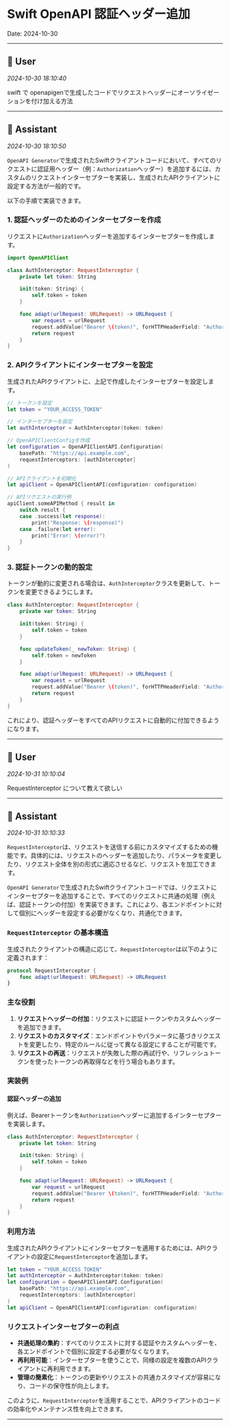 # Swift OpenAPI 認証ヘッダー追加

Date: 2024-10-30

---

## 👤 User
*2024-10-30 18:10:40*

swift で openapigenで生成したコードでリクエストヘッダーにオーソライゼーションを付け加える方法

---

## 🤖 Assistant
*2024-10-30 18:10:50*

`OpenAPI Generator`で生成されたSwiftクライアントコードにおいて、すべてのリクエストに認証用ヘッダー（例：`Authorization`ヘッダー）を追加するには、カスタムのリクエストインターセプターを実装し、生成されたAPIクライアントに設定する方法が一般的です。

以下の手順で実装できます。

### 1. **認証ヘッダーのためのインターセプターを作成**
リクエストに`Authorization`ヘッダーを追加するインターセプターを作成します。

```swift
import OpenAPIClient

class AuthInterceptor: RequestInterceptor {
    private let token: String

    init(token: String) {
        self.token = token
    }

    func adapt(urlRequest: URLRequest) -> URLRequest {
        var request = urlRequest
        request.addValue("Bearer \(token)", forHTTPHeaderField: "Authorization")
        return request
    }
}
```

### 2. **APIクライアントにインターセプターを設定**
生成されたAPIクライアントに、上記で作成したインターセプターを設定します。

```swift
// トークンを設定
let token = "YOUR_ACCESS_TOKEN"

// インターセプターを設定
let authInterceptor = AuthInterceptor(token: token)

// OpenAPIClientConfigを作成
let configuration = OpenAPIClientAPI.Configuration(
    basePath: "https://api.example.com", 
    requestInterceptors: [authInterceptor]
)

// APIクライアントを初期化
let apiClient = OpenAPIClientAPI(configuration: configuration)

// APIリクエストの実行例
apiClient.someAPIMethod { result in
    switch result {
    case .success(let response):
        print("Response: \(response)")
    case .failure(let error):
        print("Error: \(error)")
    }
}
```

### 3. **認証トークンの動的設定**
トークンが動的に変更される場合は、`AuthInterceptor`クラスを更新して、トークンを変更できるようにします。

```swift
class AuthInterceptor: RequestInterceptor {
    private var token: String

    init(token: String) {
        self.token = token
    }

    func updateToken(_ newToken: String) {
        self.token = newToken
    }

    func adapt(urlRequest: URLRequest) -> URLRequest {
        var request = urlRequest
        request.addValue("Bearer \(token)", forHTTPHeaderField: "Authorization")
        return request
    }
}
```

これにより、認証ヘッダーをすべてのAPIリクエストに自動的に付加できるようになります。

---

## 👤 User
*2024-10-31 10:10:04*

RequestInterceptor について教えて欲しい

---

## 🤖 Assistant
*2024-10-31 10:10:33*

`RequestInterceptor`は、リクエストを送信する前にカスタマイズするための機能です。具体的には、リクエストのヘッダーを追加したり、パラメータを変更したり、リクエスト全体を別の形式に適応させるなど、リクエストを加工できます。

`OpenAPI Generator`で生成されたSwiftクライアントコードでは、リクエストにインターセプターを追加することで、すべてのリクエストに共通の処理（例えば、認証トークンの付加）を実装できます。これにより、各エンドポイントに対して個別にヘッダーを設定する必要がなくなり、共通化できます。

### `RequestInterceptor` の基本構造

生成されたクライアントの構造に応じて、`RequestInterceptor`は以下のように定義されます：

```swift
protocol RequestInterceptor {
    func adapt(urlRequest: URLRequest) -> URLRequest
}
```

### 主な役割

1. **リクエストヘッダーの付加**：リクエストに認証トークンやカスタムヘッダーを追加できます。
2. **リクエストのカスタマイズ**：エンドポイントやパラメータに基づきリクエストを変更したり、特定のルールに従って異なる設定にすることが可能です。
3. **リクエストの再送**：リクエストが失敗した際の再試行や、リフレッシュトークンを使ったトークンの再取得などを行う場合もあります。

### 実装例

#### 認証ヘッダーの追加
例えば、Bearerトークンを`Authorization`ヘッダーに追加するインターセプターを実装します。

```swift
class AuthInterceptor: RequestInterceptor {
    private let token: String

    init(token: String) {
        self.token = token
    }

    func adapt(urlRequest: URLRequest) -> URLRequest {
        var request = urlRequest
        request.addValue("Bearer \(token)", forHTTPHeaderField: "Authorization")
        return request
    }
}
```

### 利用方法

生成されたAPIクライアントにインターセプターを適用するためには、APIクライアントの設定に`RequestInterceptor`を追加します。

```swift
let token = "YOUR_ACCESS_TOKEN"
let authInterceptor = AuthInterceptor(token: token)
let configuration = OpenAPIClientAPI.Configuration(
    basePath: "https://api.example.com",
    requestInterceptors: [authInterceptor]
)
let apiClient = OpenAPIClientAPI(configuration: configuration)
```

### リクエストインターセプターの利点

- **共通処理の集約**：すべてのリクエストに対する認証やカスタムヘッダーを、各エンドポイントで個別に設定する必要がなくなります。
- **再利用可能**：インターセプターを使うことで、同様の設定を複数のAPIクライアントに再利用できます。
- **管理の簡素化**：トークンの更新やリクエストの共通カスタマイズが容易になり、コードの保守性が向上します。

このように、`RequestInterceptor`を活用することで、APIクライアントのコードの効率化やメンテナンス性を向上できます。

---
